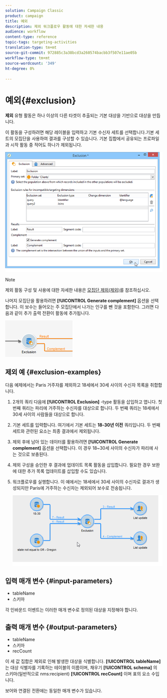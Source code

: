 ```yaml
---
solution: Campaign Classic
product: campaign
title: 예외
description: 제외 워크플로우 활동에 대한 자세한 내용
audience: workflow
content-type: reference
topic-tags: targeting-activities
translation-type: tm+mt
source-git-commit: 972885c3a38bcd3a260574bacbb3f507e11ae05b
workflow-type: tm+mt
source-wordcount: '349'
ht-degree: 0%

---
```



# 예외{#exclusion}

**제외** 유형 활동은 하나 이상의 다른 타겟이 추출되는 기본 대상을 기반으로 대상을 만듭니다.

이 활동을 구성하려면 해당 레이블을 입력하고 기본 수신자 세트를 선택합니다.기본 세트의 모집단을 사용하여 결과를 구성할 수 있습니다. 기본 집합에서 공유되는 프로파일과 시작 활동 중 적어도 하나가 제외됩니다.

![](assets/s_user_segmentation_exclu.png)

>[!NOTE]
>
>제외 활동 구성 및 사용에 대한 자세한 내용은 [모집단 제외(제외)](../../workflow/using/targeting-data.md#excluding-a-population--exclusion-)를 참조하십시오.

나머지 모집단을 활용하려면 **[!UICONTROL Generate complement]** 옵션을 선택합니다. 이 보수는 들어오는 주 모집단에서 나가는 인구를 뺀 것을 포함한다. 그러면 다음과 같이 추가 출력 전환이 활동에 추가됩니다.

![](assets/s_user_segmentation_exclu_compl.png)

## 제외 예 {#exclusion-examples}

다음 예제에서는 Paris 거주자를 제외하고 18세에서 30세 사이의 수신자 목록을 취합합니다.

1. 2개의 쿼리 다음에 **[!UICONTROL Exclusion]** -type 활동을 삽입하고 엽니다. 첫 번째 쿼리는 파리에 거주하는 수신자를 대상으로 합니다. 두 번째 쿼리는 18세에서 30세 사이의 사람들을 대상으로 합니다.
1. 기본 세트를 입력합니다. 여기에서 기본 세트는 **18-30년 이전** 쿼리입니다. 두 번째 세트와 관련된 요소는 최종 결과에서 제외됩니다.
1. 제외 후에 남아 있는 데이터를 활용하려면 **[!UICONTROL Generate complement]** 옵션을 선택합니다. 이 경우 18~30세 사이의 수신자가 파리에 사는 것으로 보충된다.
1. 제외 구성을 승인한 후 결과에 업데이트 목록 활동을 삽입합니다. 필요한 경우 보완에 대한 추가 목록 업데이트를 삽입할 수도 있습니다.
1. 워크플로우를 실행합니다. 이 예에서는 18세에서 30세 사이의 수신자로 결과가 생성되지만 Paris에 거주하는 수신자는 제외되어 보수로 전송됩니다.

   ![](assets/exclusion_example.png)

## 입력 매개 변수 {#input-parameters}

* tableName
* 스키마

각 인바운드 이벤트는 이러한 매개 변수로 정의된 대상을 지정해야 합니다.

## 출력 매개 변수 {#output-parameters}

* tableName
* 스키마
* recCount

이 세 값 집합은 제외로 인해 발생한 대상을 식별합니다. **[!UICONTROL tableName]** 는 대상 식별자를 기록하는 테이블의 이름이며, 채우기 **[!UICONTROL schema]** 의 스키마(일반적으로 nms:recipient) **[!UICONTROL recCount]** 이며 표의 요소 수입니다.

보어와 연결된 전환에는 동일한 매개 변수가 있습니다.
